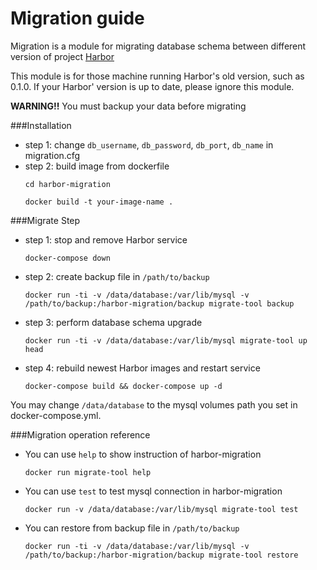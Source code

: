 # Migration guide
Migration is a module for migrating database schema between different version of project [Harbor](https://github.com/vmware/harbor)

This module is for those machine running Harbor's old version, such as 0.1.0. If your Harbor' version is up to date, please ignore this module.

**WARNING!!** You must backup your data before migrating

###Installation
- step 1: change `db_username`, `db_password`, `db_port`, `db_name` in migration.cfg
- step 2: build image from dockerfile
    ```
    cd harbor-migration
    
    docker build -t your-image-name .
    ```

###Migrate Step
- step 1: stop and remove Harbor service

    ``` 
    docker-compose down
    ```
- step 2: create backup file in `/path/to/backup`

    ```
    docker run -ti -v /data/database:/var/lib/mysql -v /path/to/backup:/harbor-migration/backup migrate-tool backup
    ```

- step 3: perform database schema upgrade

    ```docker run -ti -v /data/database:/var/lib/mysql migrate-tool up head```



- step 4: rebuild newest Harbor images and restart service

    ```
    docker-compose build && docker-compose up -d
    ```

You may change `/data/database` to the mysql volumes path you set in docker-compose.yml.

###Migration operation reference
- You can use `help` to show instruction of harbor-migration

    ```docker run migrate-tool help```
    
- You can use `test` to test mysql connection in harbor-migration

    ```docker run -v /data/database:/var/lib/mysql migrate-tool test```

- You can restore from backup file in `/path/to/backup`

    ```
    docker run -ti -v /data/database:/var/lib/mysql -v /path/to/backup:/harbor-migration/backup migrate-tool restore
    ```
